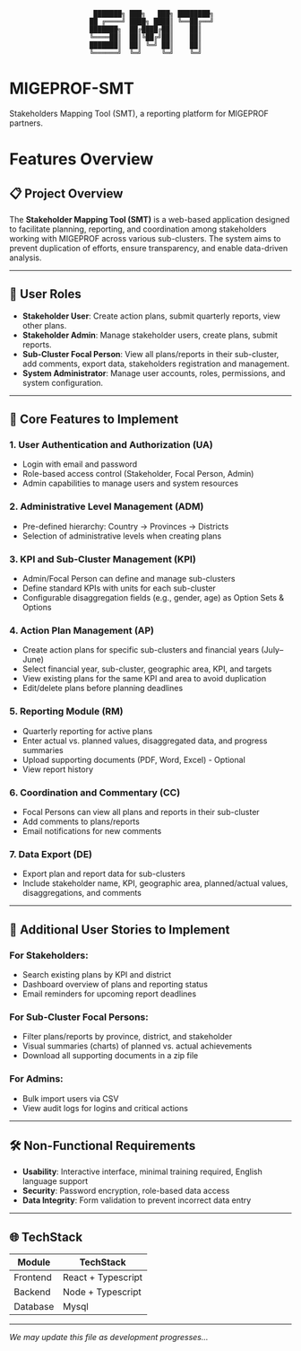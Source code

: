 ```text
                     ███████╗ ███╗   ███╗ ████████╗
                    ██ ╔════╝ ████╗ ████║ ╚══██╔══╝
                    ███████╗  ██╔████╔██║    ██║   
                    ╚════██║  ██║╚██╔╝██║    ██║   
                    ███████║  ██║ ╚═╝ ██║    ██║   
                    ╚══════╝  ╚═╝     ╚═╝    ╚═╝   
```

# MIGEPROF-SMT
Stakeholders Mapping Tool (SMT), a reporting platform for MIGEPROF partners.

# Features Overview

## 📋 Project Overview
The **Stakeholder Mapping Tool (SMT)** is a web-based application designed to facilitate planning, reporting, and coordination among stakeholders working with MIGEPROF across various sub-clusters. The system aims to prevent duplication of efforts, ensure transparency, and enable data-driven analysis.

---

## 👥 User Roles
- **Stakeholder User**: Create action plans, submit quarterly reports, view other plans.
- **Stakeholder Admin**: Manage stakeholder users, create plans, submit reports.
- **Sub-Cluster Focal Person**: View all plans/reports in their sub-cluster, add comments, export data, stakeholders registration and management.
- **System Administrator**: Manage user accounts, roles, permissions, and system configuration.

---

## 🚀 Core Features to Implement

### 1. User Authentication and Authorization (UA)
- Login with email and password
- Role-based access control (Stakeholder, Focal Person, Admin)
- Admin capabilities to manage users and system resources

### 2. Administrative Level Management (ADM)
- Pre-defined hierarchy: Country → Provinces → Districts
- Selection of administrative levels when creating plans

### 3. KPI and Sub-Cluster Management (KPI)
- Admin/Focal Person can define and manage sub-clusters
- Define standard KPIs with units for each sub-cluster
- Configurable disaggregation fields (e.g., gender, age) as Option Sets & Options

### 4. Action Plan Management (AP)
- Create action plans for specific sub-clusters and financial years (July–June)
- Select financial year, sub-cluster, geographic area, KPI, and targets
- View existing plans for the same KPI and area to avoid duplication
- Edit/delete plans before planning deadlines

### 5. Reporting Module (RM)
- Quarterly reporting for active plans
- Enter actual vs. planned values, disaggregated data, and progress summaries
- Upload supporting documents (PDF, Word, Excel) - Optional
- View report history

### 6. Coordination and Commentary (CC)
- Focal Persons can view all plans and reports in their sub-cluster
- Add comments to plans/reports
- Email notifications for new comments

### 7. Data Export (DE)
- Export plan and report data for sub-clusters
- Include stakeholder name, KPI, geographic area, planned/actual values, disaggregations, and comments

---

## 🧩 Additional User Stories to Implement

### For Stakeholders:
- Search existing plans by KPI and district
- Dashboard overview of plans and reporting status
- Email reminders for upcoming report deadlines

### For Sub-Cluster Focal Persons:
- Filter plans/reports by province, district, and stakeholder
- Visual summaries (charts) of planned vs. actual achievements
- Download all supporting documents in a zip file

### For Admins:
- Bulk import users via CSV
- View audit logs for logins and critical actions

---

## 🛠️ Non-Functional Requirements
- **Usability**: Interactive interface, minimal training required, English language support
- **Security**: Password encryption, role-based data access
- **Data Integrity**: Form validation to prevent incorrect data entry

---

## 🌐 TechStack

| Module         | TechStack                            |
| -------------- | ------------------------------------ |
| Frontend       | React + Typescript                   |
| Backend        | Node + Typescript                    |
| Database       | Mysql                                |

---

*We may update this file as development progresses...*